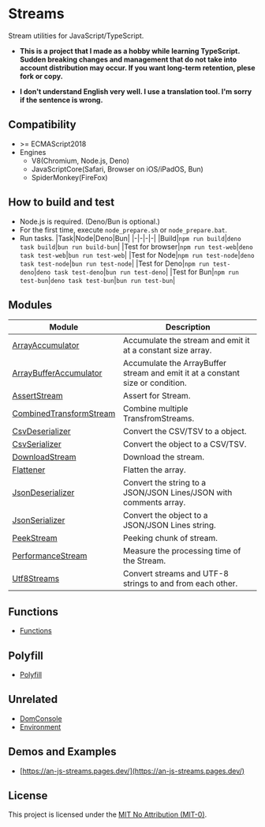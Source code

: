 # Streams
Stream utilities for JavaScript/TypeScript.

* **This is a project that I made as a hobby while learning TypeScript. Sudden breaking changes and management that do not take into account distribution may occur. If you want long-term retention, plese fork or copy.**

* **I don't understand English very well. I use a translation tool. I'm sorry if the sentence is wrong.**

## Compatibility
* \>= ECMAScript2018
* Engines
  * V8(Chromium, Node.js, Deno)
  * JavaScriptCore(Safari, Browser on iOS/iPadOS, Bun)
  * SpiderMonkey(FireFox)

## How to build and test
* Node.js is required. (Deno/Bun is optional.)
* For the first time, execute ```node_prepare.sh``` or ```node_prepare.bat```.
* Run tasks.
  |Task|Node|Deno|Bun|
  |-|-|-|-|
  |Build|```npm run build```|```deno task build```|```bun run build-bun```|
  |Test for browser|```npm run test-web```|```deno task test-web```|```bun run test-web```|
  |Test for Node|```npm run test-node```|```deno task test-node```|```bun run test-node```|
  |Test for Deno|```npm run test-deno```|```deno task test-deno```|```bun run test-deno```|
  |Test for Bun|```npm run test-bun```|```deno task test-bun```|```bun run test-bun```|

## Modules
|Module|Description|
|-|-|
|[ArrayAccumulator](dist/ArrayAccumulator/README.md)|Accumulate the stream and emit it at a constant size array.|
|[ArrayBufferAccumulator](dist/ArrayBufferAccumulator/README.md)|Accumulate the ArrayBuffer stream and emit it at a constant size or condition.|
|[AssertStream](dist/AssertStream/README.md)|Assert for Stream.|
|[CombinedTransformStream](dist/CombinedTransformStream/README.md)|Combine multiple TransfromStreams.|
|[CsvDeserializer](dist/CsvDeserializer/README.md)|Convert the CSV/TSV to a object.|
|[CsvSerializer](dist/CsvSerializer/README.md)|Convert the object to a CSV/TSV.|
|[DownloadStream](dist/DownloadStream/README.md)|Download the stream.|
|[Flattener](dist/Flattener/README.md)|Flatten the array.|
|[JsonDeserializer](dist/JsonDeserializer/README.md)|Convert the string to a JSON/JSON Lines/JSON with comments array.|
|[JsonSerializer](dist/JsonSerializer/README.md)|Convert the object to a JSON/JSON Lines string.|
|[PeekStream](dist/PeekStream/README.md)|Peeking chunk of stream.|
|[PerformanceStream](dist/PerformanceStream/README.md)|Measure the processing time of the Stream.|
|[Utf8Streams](dist/Utf8Streams/README.md)|Convert streams and UTF-8 strings to and from each other.|

## Functions
* [Functions](dist/funcs/README.md)

## Polyfill
* [Polyfill](dist/polyfill/README.md)

## Unrelated
* [DomConsole](dist/misc/DomConsole/README.md)
* [Environment](dist/misc/Environment/README.md)

## Demos and Examples
* [https://an-js-streams.pages.dev/](https://an-js-streams.pages.dev/)

## License
This project is licensed under the [MIT No Attribution (MIT-0)](LICENSE).
